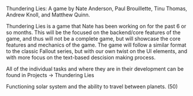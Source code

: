 Thundering Lies: A game by Nate Anderson, Paul Brouillette, Tinu Thomas, Andrew Knoll, and Matthew Quinn.

Thundering Lies is a game that Nate has been working on for the past 6 or so months. This will be the focused on the backend/core features of the game, and thus will not be a complete game, but will showcase the core features and mechanics of the game.
The game will follow a similar format to the classic Fallout series, but with our own twist on the UI elements, and with more focus on the text-based descision making process.

All of the individual tasks and where they are in their development can be found in Projects -> Thundering Lies

Functioning solar system and the ability to travel between planets. (50)
